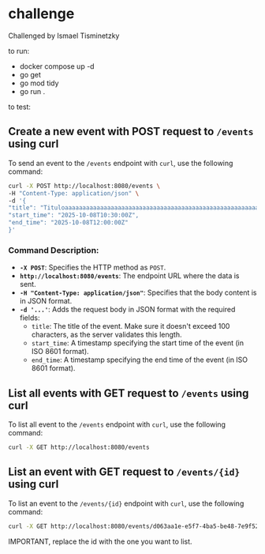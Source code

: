 # challenge

Challenged by Ismael Tisminetzky

to run:

* docker compose up -d
* go get
* go mod tidy
* go run .

to test:

## Create a new event with POST request to `/events` using curl

To send an event to the `/events` endpoint with `curl`, use the following command:

```bash
curl -X POST http://localhost:8080/events \
-H "Content-Type: application/json" \
-d '{
"title": "Tituloaaaaaaaaaaaaaaaaaaaaaaaaaaaaaaaaaaaaaaaaaaaaaaaaaaaaaaaaaaaaaaaassssssssasasasaasasaasasaassasasasasasasasaaas#3",
"start_time": "2025-10-08T10:30:00Z",
"end_time": "2025-10-08T12:00:00Z"
}'
```


### Command Description:
- **`-X POST`**: Specifies the HTTP method as `POST`.
- **`http://localhost:8080/events`**: The endpoint URL where the data is sent.
- **`-H "Content-Type: application/json"`**: Specifies that the body content is in JSON format.
- **`-d '...'`**: Adds the request body in JSON format with the required fields:
    - `title`: The title of the event. Make sure it doesn't exceed 100 characters, as the server validates this length.
    - `start_time`: A timestamp specifying the start time of the event (in ISO 8601 format).
    - `end_time`: A timestamp specifying the end time of the event (in ISO 8601 format).


## List all events with GET request to `/events` using curl

To list all event to the `/events` endpoint with `curl`, use the following command:

```bash
curl -X GET http://localhost:8080/events
```


## List an event with GET request to `/events/{id}` using curl

To list an event to the `/events/{id}` endpoint with `curl`, use the following command:

```bash
curl -X GET http://localhost:8080/events/d063aa1e-e5f7-4ba5-be48-7e9f52a364b8
```
IMPORTANT, replace the id with the one you want to list.

